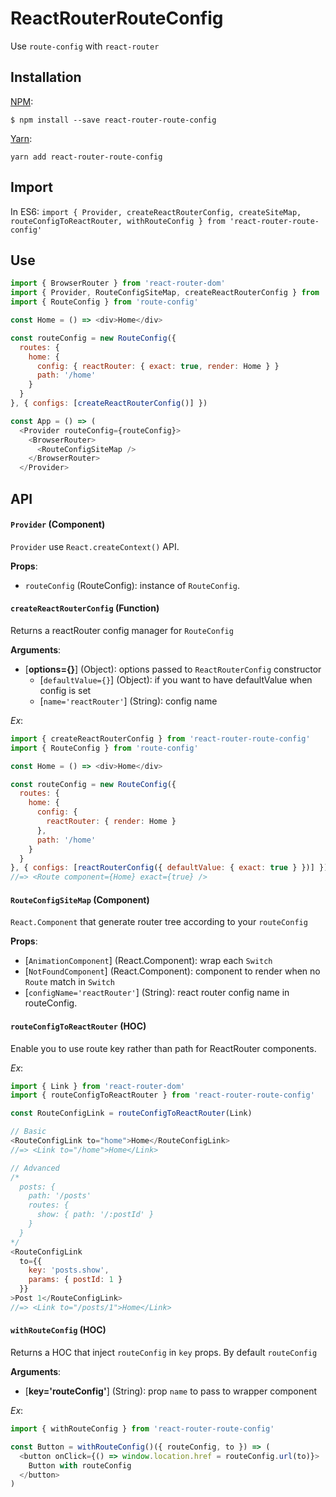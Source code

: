 # ReactRouterRouteConfig

Use `route-config` with `react-router`

## Installation
[NPM](https://www.npmjs.com/):
```
$ npm install --save react-router-route-config
```

[Yarn](https://yarnpkg.com/lang/en/):
```
yarn add react-router-route-config
```

## Import
In ES6:
`import { Provider, createReactRouterConfig, createSiteMap, routeConfigToReactRouter, withRouteConfig } from 'react-router-route-config'`

## Use
```js
import { BrowserRouter } from 'react-router-dom'
import { Provider, RouteConfigSiteMap, createReactRouterConfig } from 'react-router-route-config'
import { RouteConfig } from 'route-config'

const Home = () => <div>Home</div>

const routeConfig = new RouteConfig({
  routes: {
    home: {
      config: { reactRouter: { exact: true, render: Home } }
      path: '/home'
    }
  }
}, { configs: [createReactRouterConfig()] })

const App = () => (
  <Provider routeConfig={routeConfig}>
    <BrowserRouter>
      <RouteConfigSiteMap />
    </BrowserRouter>
  </Provider>
```

## API
#### `Provider` (Component)
`Provider` use `React.createContext()` API.

__Props__:
  - `routeConfig` (RouteConfig): instance of `RouteConfig`.

#### `createReactRouterConfig` (Function)
Returns a reactRouter config manager for `RouteConfig`

__Arguments__:
  - [__options={}__] (Object): options passed to `ReactRouterConfig` constructor
    - [`defaultValue={}`] (Object): if you want to have defaultValue when config is set
    - [`name='reactRouter'`] (String): config name

_Ex_:
```js
import { createReactRouterConfig } from 'react-router-route-config'
import { RouteConfig } from 'route-config'

const Home = () => <div>Home</div>

const routeConfig = new RouteConfig({
  routes: {
    home: {
      config: {
        reactRouter: { render: Home }
      },
      path: '/home'
    }
  }
}, { configs: [reactRouterConfig({ defaultValue: { exact: true } })] })
//=> <Route component={Home} exact={true} />
```

#### `RouteConfigSiteMap` (Component)
`React.Component` that generate router tree according to your `routeConfig`

__Props__:
  - [`AnimationComponent`] (React.Component): wrap each `Switch`
  - [`NotFoundComponent`] (React.Component): component to render when no `Route` match in `Switch`
  - [`configName='reactRouter'`] (String): react router config name in routeConfig.

#### `routeConfigToReactRouter` (HOC)
Enable you to use route key rather than path for ReactRouter components.

_Ex_:
```js
import { Link } from 'react-router-dom'
import { routeConfigToReactRouter } from 'react-router-route-config'

const RouteConfigLink = routeConfigToReactRouter(Link)

// Basic
<RouteConfigLink to="home">Home</RouteConfigLink>
//=> <Link to="/home">Home</Link>

// Advanced
/*
  posts: {
    path: '/posts'
    routes: {
      show: { path: '/:postId' }
    }
  }
*/
<RouteConfigLink
  to={{
    key: 'posts.show',
    params: { postId: 1 }
  }}
>Post 1</RouteConfigLink>
//=> <Link to="/posts/1">Home</Link>
```

#### `withRouteConfig` (HOC)
Returns a HOC that inject `routeConfig` in `key` props. By default `routeConfig`

__Arguments__:
  - [__key='routeConfig'__] (String): prop `name` to pass to wrapper component

_Ex_:
```js
import { withRouteConfig } from 'react-router-route-config'

const Button = withRouteConfig()({ routeConfig, to }) => (
  <button onClick={() => window.location.href = routeConfig.url(to)}>
    Button with routeConfig
  </button>
)
```

